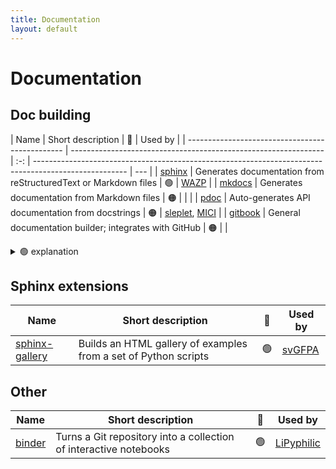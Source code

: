 ```yaml
---
title: Documentation
layout: default
---
```


# Documentation

## Doc building

| Name                                            | Short description                                               | 🚦  | Used by                                                                                               |
| ----------------------------------------------- | --------------------------------------------------------------- | :-: | ----------------------------------------------------------------------------------------------------- | --- |
| [sphinx](https://www.sphinx-doc.org/en/master/) | Generates documentation from reStructuredText or Markdown files | 🟢  | [WAZP](https://github.com/SainsburyWellcomeCentre/WAZP/tree/main/docs)                                |
| [mkdocs](https://www.mkdocs.org/)               | Generates documentation from Markdown files                     | 🟠  |                                                                                                       |     |
| [pdoc](https://pdoc.dev/)                       | Auto-generates API documentation from docstrings                | 🟠  | [sleplet](https://github.com/astro-informatics/sleplet/), [MICI](https://github.com/matt-graham/mici) |
| [gitbook](https://www.gitbook.com/)             | General documentation builder; integrates with GitHub           | 🟠  |                                                                                                       |

<details>
<summary> 🟢 explanation</summary>
Sphinx is the de-facto standard that is widely used. It is well tested, reliable and very customisable.
</details>

## Sphinx extensions

| Name                                                                 | Short description                                               | 🚦  | Used by                                         |
| -------------------------------------------------------------------- | --------------------------------------------------------------- | :-: | ----------------------------------------------- |
| [sphinx-gallery](https://sphinx-gallery.github.io/stable/index.html) | Builds an HTML gallery of examples from a set of Python scripts | 🟢  | [svGFPA](https://github.com/joacorapela/svGPFA) |

## Other

| Name                            | Short description                                                 | 🚦  | Used by                                               |
| ------------------------------- | ----------------------------------------------------------------- | :-: | ----------------------------------------------------- |
| [binder](https://mybinder.org/) | Turns a Git repository into a collection of interactive notebooks | 🟢  | [LiPyphilic](https://github.com/p-j-smith/lipyphilic) |
